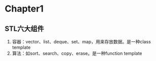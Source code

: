 # Chapter1
## **STL六大组件**  
1. 容器：vector、list、deque、set、map，用来存放数据。是一种class template  
2. 算法：如sort、search、copy、erase。是一种function template
